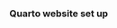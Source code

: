 

### Quarto website set up

<!-- draw.io diagram -->
<div class="mxgraph" style="max-width:100%;border:1px solid transparent;" data-mxgraph="{&quot;highlight&quot;:&quot;#0000ff&quot;,&quot;nav&quot;:true,&quot;resize&quot;:true,&quot;dark-mode&quot;:&quot;light&quot;,&quot;toolbar&quot;:&quot;zoom lightbox&quot;,&quot;edit&quot;:&quot;_blank&quot;,&quot;url&quot;:&quot;https://drive.google.com/uc?id=1snCTpMD9-Zb3m23dCBqMmGUp-dfgFssn&amp;export=download&quot;}"></div>
<script type="text/javascript" src="https://viewer.diagrams.net/embed2.js?&fetch=https%3A%2F%2Fdrive.google.com%2Fuc%3Fid%3D1snCTpMD9-Zb3m23dCBqMmGUp-dfgFssn%26export%3Ddownload"></script>
